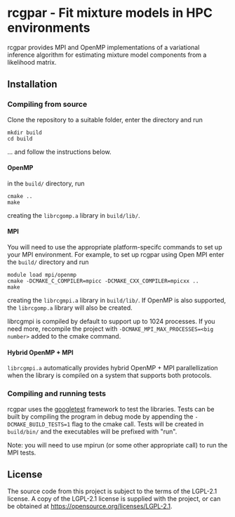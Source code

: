 # rcgpar - Fit mixture models in HPC environments
rcgpar provides MPI and OpenMP implementations of a variational
inference algorithm for estimating mixture model components from a
likelihood matrix.

## Installation
### Compiling from source
Clone the repository to a suitable folder, enter the directory and run
```
mkdir build
cd build
```

... and follow the instructions below.

#### OpenMP
in the `build/` directory, run
```
cmake ..
make
```

creating the `librcgomp.a` library in `build/lib/`.

#### MPI
You will need to use the appropriate platform-specifc commands
to set up your MPI environment. For example, to set up rcgpar using
Open MPI enter the `build/` directory and run
```
module load mpi/openmp
cmake -DCMAKE_C_COMPILER=mpicc -DCMAKE_CXX_COMPILER=mpicxx ..
make
```

creating the `librcgmpi.a` library in `build/lib/`. If OpenMP is also
supported, the `librcgomp.a` library will also be created.

librcgmpi is compiled by default to support up to 1024 processes. If
you need more, recompile the project with
`-DCMAKE_MPI_MAX_PROCESSES=<big number>` added to the cmake command.

#### Hybrid OpenMP + MPI
`librcgmpi.a` automatically provides hybrid OpenMP + MPI
parallellization when the library is compiled on a system that
supports both protocols.

### Compiling and running tests
rcgpar uses the [googletest](https://github.com/google/googletest)
framework to test the libraries. Tests can be built by compiling the
program in debug mode by appending the `-DCMAKE_BUILD_TESTS=1` flag
to the cmake call. Tests will be created in `build/bin/` and the
executables will be prefixed with "run".

Note: you will need to use mpirun (or some other appropriate call) to
run the MPI tests.

## License
The source code from this project is subject to the terms of the
LGPL-2.1 license. A copy of the LGPL-2.1 license is supplied with the
project, or can be obtained at
https://opensource.org/licenses/LGPL-2.1.
